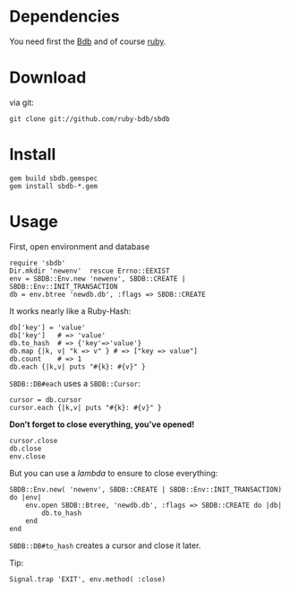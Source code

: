 Dependencies
============

You need first the [Bdb](http://github.com/ruby-bdb/bdb) and of course [ruby](http://ruby-lang.org).

Download
========

via git:

	git clone git://github.com/ruby-bdb/sbdb

Install
=======

	gem build sbdb.gemspec
	gem install sbdb-*.gem

Usage
=====

First, open environment and database

	require 'sbdb'
	Dir.mkdir 'newenv'  rescue Errno::EEXIST
	env = SBDB::Env.new 'newenv', SBDB::CREATE | SBDB::Env::INIT_TRANSACTION
	db = env.btree 'newdb.db', :flags => SBDB::CREATE

It works nearly like a Ruby-Hash:

	db['key'] = 'value'
	db['key']   # => 'value'
	db.to_hash  # => {'key'=>'value'}
	db.map {|k, v| "k => v" } # => ["key => value"]
	db.count    # => 1
	db.each {|k,v| puts "#{k}: #{v}" }

`SBDB::DB#each` uses a `SBDB::Cursor`:

	cursor = db.cursor
	cursor.each {|k,v| puts "#{k}: #{v}" }

**Don't forget to close everything, you've opened!**

	cursor.close
	db.close
	env.close

But you can use a *lambda* to ensure to close everything:

	SBDB::Env.new( 'newenv', SBDB::CREATE | SBDB::Env::INIT_TRANSACTION) do |env|
		env.open SBDB::Btree, 'newdb.db', :flags => SBDB::CREATE do |db|
			db.to_hash
		end
	end

`SBDB::DB#to_hash` creates a cursor and close it later.

Tip:

	Signal.trap 'EXIT', env.method( :close)

